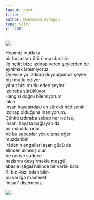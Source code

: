 ```yaml
---
layout: post
title: r
author: Muhammed Aydoğdu
type: Şiir/
x: "200"
---
```

<img src="http://ceriha.com/images/20170411_194158.jpg" class="img-responsive">
<br/>

Hepimiz mutlaka  
bir husustan ötürü muzdaribiz.  
İlginçtir; bize ızdırap veren şeylerden de  
ayrılmak istemiyoruz.  
Öyleyse ya ızdırap duyduğumuz şeyler  
bizi mutlu ediyor  
yâhut bizi mutlu eden şeyler  
ızdıraba sürüklüyor.  
Hangisi doğru bilemiyorum  
lâkin  
insan hayatındaki en sürekli hâdisenin  
ızdırap olduğuna inanıyorum.  
Çünkü ızdıraba sebep her ne ise,  
insanı hayata bağlayan da  
bir mânâda odur.  
Ve bu sebepler yok olursa eğer  
muzdaribin  
irâdenin engelleri aşan gücü de  
elinden alınmış olur.  
Ve geriye sadece  
hazlarını devşirmekle meşgûl,  
abesle iştigal hâlinde bir varlık kalır.  
Ki biz -bizi bilen bilir-  
bu varlığa maalesef  
'insan' diyemeyiz.  


<img src="http://ceriha.com/images/20170411_194158.jpg" class="img-responsive">
